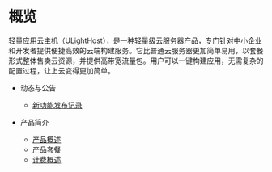 
# 概览
轻量应用云主机（ULightHost），是一种轻量级云服务器产品，专门针对中小企业和开发者提供便捷高效的云端构建服务。它比普通云服务器更加简单易用，以套餐形式整体售卖云资源，并提供高带宽流量包。用户可以一键构建应用，无需复杂的配置过程，让上云变得更加简单。


* 动态与公告
    * [新功能发布记录](/ulhost/release_notes.md)

* 产品简介
    * [产品概述](/ulhost/introduction/Concept.md)
    * [产品套餐](/ulhost/introduction/product_type.md)
    * [计费概述](/ulhost/introduction/charge.md)
